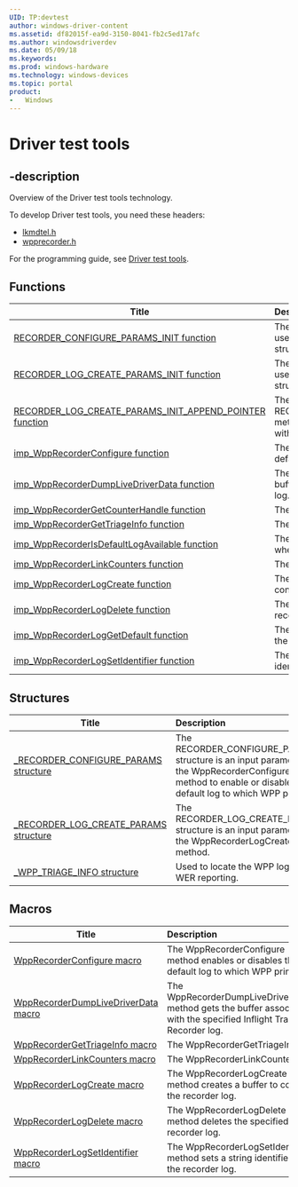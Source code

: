 ```yaml
---
UID: TP:devtest
author: windows-driver-content
ms.assetid: df82015f-ea9d-3150-8041-fb2c5ed17afc
ms.author: windowsdriverdev
ms.date: 05/09/18
ms.keywords: 
ms.prod: windows-hardware
ms.technology: windows-devices
ms.topic: portal
product:
-	Windows
---
```


# Driver test tools

## -description

Overview of the Driver test tools technology.

To develop Driver test tools, you need these headers:

 * [lkmdtel.h](..\lkmdtel\index.md)
 * [wpprecorder.h](..\wpprecorder\index.md)

For the programming guide, see [Driver test tools](https://docs.microsoft.com/en-us/windows-hardware/drivers/devtest).

## Functions

| Title   | Description   |
| ---- |:---- |
| [RECORDER_CONFIGURE_PARAMS_INIT function](..\wpprecorder\nf-wpprecorder-recorder_configure_params_init.md) | The RECORDER_CONFIGURE_PARAMS_INIT function is used to initialize the RECORDER_CONFIGURE_PARAMS structure. |
| [RECORDER_LOG_CREATE_PARAMS_INIT function](..\wpprecorder\nf-wpprecorder-recorder_log_create_params_init.md) | The RECORDER_LOG_CREATE_PARAMS_INIT function is used to initialize the RECORDER_LOG_CREATE_PARAMS structure. |
| [RECORDER_LOG_CREATE_PARAMS_INIT_APPEND_POINTER function](..\wpprecorder\nf-wpprecorder-recorder_log_create_params_init_append_pointer.md) | The RECORDER_LOG_CREATE_PARAMS_INIT_APPEND_POINTER method initializes the RECORDER_LOG_CREATE_PARAMS with the pointer to link logs. |
| [imp_WppRecorderConfigure function](..\wpprecorder\nf-wpprecorder-imp_wpprecorderconfigure.md) | The WppRecorderConfigure method enables or disables the default log to which WPP prints. |
| [imp_WppRecorderDumpLiveDriverData function](..\wpprecorder\nf-wpprecorder-imp_wpprecorderdumplivedriverdata.md) | The WppRecorderDumpLiveDriverData method gets the buffer associated with the specified Inflight Trace Recorder log. |
| [imp_WppRecorderGetCounterHandle function](..\wpprecorder\nf-wpprecorder-imp_wpprecordergetcounterhandle.md) | The WppRecorderGetCounterHandle method. |
| [imp_WppRecorderGetTriageInfo function](..\wpprecorder\nf-wpprecorder-imp_wpprecordergettriageinfo.md) | The WppRecorderGetTriageInfo. |
| [imp_WppRecorderIsDefaultLogAvailable function](..\wpprecorder\nf-wpprecorder-imp_wpprecorderisdefaultlogavailable.md) | The WppRecorderIsDefaultLogAvailable method determines whether the default log is available. |
| [imp_WppRecorderLinkCounters function](..\wpprecorder\nf-wpprecorder-imp_wpprecorderlinkcounters.md) | The WppRecorderLinkCounters. |
| [imp_WppRecorderLogCreate function](..\wpprecorder\nf-wpprecorder-imp_wpprecorderlogcreate.md) | The WppRecorderLogCreate method creates a buffer to contain the recorder log. |
| [imp_WppRecorderLogDelete function](..\wpprecorder\nf-wpprecorder-imp_wpprecorderlogdelete.md) | The WppRecorderLogDelete method deletes the specified recorder log. |
| [imp_WppRecorderLogGetDefault function](..\wpprecorder\nf-wpprecorder-imp_wpprecorderloggetdefault.md) | The WppRecorderLogGetDefault method gets a handle to the default recorder log. |
| [imp_WppRecorderLogSetIdentifier function](..\wpprecorder\nf-wpprecorder-imp_wpprecorderlogsetidentifier.md) | The WppRecorderLogSetIdentifier method sets a string identifier for the recorder log. |

## Structures

| Title   | Description   |
| ---- |:---- |
| [_RECORDER_CONFIGURE_PARAMS structure](..\wpprecorder\ns-wpprecorder-_recorder_configure_params.md) | The RECORDER_CONFIGURE_PARAMS structure is an input parameter to the WppRecorderConfigure method to enable or disable the default log to which WPP prints. |
| [_RECORDER_LOG_CREATE_PARAMS structure](..\wpprecorder\ns-wpprecorder-_recorder_log_create_params.md) | The RECORDER_LOG_CREATE_PARAMS structure is an input parameter to the WppRecorderLogCreate method. |
| [_WPP_TRIAGE_INFO structure](..\wpprecorder\ns-wpprecorder-_wpp_triage_info.md) | Used to locate the WPP log for WER reporting. |

## Macros

| Title   | Description   |
| ---- |:---- |
| [WppRecorderConfigure macro](..\wpprecorder\nf-wpprecorder-wpprecorderconfigure.md) | The WppRecorderConfigure method enables or disables the default log to which WPP prints. |
| [WppRecorderDumpLiveDriverData macro](..\wpprecorder\nf-wpprecorder-wpprecorderdumplivedriverdata.md) | The WppRecorderDumpLiveDriverData method gets the buffer associated with the specified Inflight Trace Recorder log. |
| [WppRecorderGetTriageInfo macro](..\wpprecorder\nf-wpprecorder-wpprecordergettriageinfo.md) | The WppRecorderGetTriageInfo. |
| [WppRecorderLinkCounters macro](..\wpprecorder\nf-wpprecorder-wpprecorderlinkcounters.md) | The WppRecorderLinkCounters. |
| [WppRecorderLogCreate macro](..\wpprecorder\nf-wpprecorder-wpprecorderlogcreate.md) | The WppRecorderLogCreate method creates a buffer to contain the recorder log. |
| [WppRecorderLogDelete macro](..\wpprecorder\nf-wpprecorder-wpprecorderlogdelete.md) | The WppRecorderLogDelete method deletes the specified recorder log. |
| [WppRecorderLogSetIdentifier macro](..\wpprecorder\nf-wpprecorder-wpprecorderlogsetidentifier.md) | The WppRecorderLogSetIdentifier method sets a string identifier for the recorder log. |
